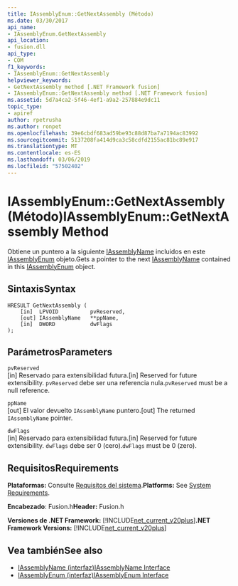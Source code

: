 ```yaml
---
title: IAssemblyEnum::GetNextAssembly (Método)
ms.date: 03/30/2017
api_name:
- IAssemblyEnum.GetNextAssembly
api_location:
- fusion.dll
api_type:
- COM
f1_keywords:
- IAssemblyEnum::GetNextAssembly
helpviewer_keywords:
- GetNextAssembly method [.NET Framework fusion]
- IAssemblyEnum::GetNextAssembly method [.NET Framework fusion]
ms.assetid: 5d7a4ca2-5f46-4ef1-a9a2-257884e9dc11
topic_type:
- apiref
author: rpetrusha
ms.author: ronpet
ms.openlocfilehash: 39e6cbdf683ad59be93c88d87ba7a7194ac83992
ms.sourcegitcommit: 5137208fa414d9ca3c58cdfd2155ac81bc89e917
ms.translationtype: MT
ms.contentlocale: es-ES
ms.lasthandoff: 03/06/2019
ms.locfileid: "57502402"
---
```

# <a name="iassemblyenumgetnextassembly-method"></a><span data-ttu-id="3412b-102">IAssemblyEnum::GetNextAssembly (Método)</span><span class="sxs-lookup"><span data-stu-id="3412b-102">IAssemblyEnum::GetNextAssembly Method</span></span>
<span data-ttu-id="3412b-103">Obtiene un puntero a la siguiente [IAssemblyName](../../../../docs/framework/unmanaged-api/fusion/iassemblyname-interface.md) incluidos en este [IAssemblyEnum](../../../../docs/framework/unmanaged-api/fusion/iassemblyenum-interface.md) objeto.</span><span class="sxs-lookup"><span data-stu-id="3412b-103">Gets a pointer to the next [IAssemblyName](../../../../docs/framework/unmanaged-api/fusion/iassemblyname-interface.md) contained in this [IAssemblyEnum](../../../../docs/framework/unmanaged-api/fusion/iassemblyenum-interface.md) object.</span></span>  
  
## <a name="syntax"></a><span data-ttu-id="3412b-104">Sintaxis</span><span class="sxs-lookup"><span data-stu-id="3412b-104">Syntax</span></span>  
  
```  
HRESULT GetNextAssembly (  
    [in]  LPVOID          pvReserved,  
    [out] IAssemblyName   **ppName,  
    [in]  DWORD           dwFlags  
);  
```  
  
## <a name="parameters"></a><span data-ttu-id="3412b-105">Parámetros</span><span class="sxs-lookup"><span data-stu-id="3412b-105">Parameters</span></span>  
 `pvReserved`  
 <span data-ttu-id="3412b-106">[in] Reservado para extensibilidad futura.</span><span class="sxs-lookup"><span data-stu-id="3412b-106">[in] Reserved for future extensibility.</span></span> <span data-ttu-id="3412b-107">`pvReserved` debe ser una referencia nula.</span><span class="sxs-lookup"><span data-stu-id="3412b-107">`pvReserved` must be a null reference.</span></span>  
  
 `ppName`  
 <span data-ttu-id="3412b-108">[out] El valor devuelto `IAssemblyName` puntero.</span><span class="sxs-lookup"><span data-stu-id="3412b-108">[out] The returned `IAssemblyName` pointer.</span></span>  
  
 `dwFlags`  
 <span data-ttu-id="3412b-109">[in] Reservado para extensibilidad futura.</span><span class="sxs-lookup"><span data-stu-id="3412b-109">[in] Reserved for future extensibility.</span></span> <span data-ttu-id="3412b-110">`dwFlags` debe ser 0 (cero).</span><span class="sxs-lookup"><span data-stu-id="3412b-110">`dwFlags` must be 0 (zero).</span></span>  
  
## <a name="requirements"></a><span data-ttu-id="3412b-111">Requisitos</span><span class="sxs-lookup"><span data-stu-id="3412b-111">Requirements</span></span>  
 <span data-ttu-id="3412b-112">**Plataformas:** Consulte [Requisitos del sistema](../../../../docs/framework/get-started/system-requirements.md).</span><span class="sxs-lookup"><span data-stu-id="3412b-112">**Platforms:** See [System Requirements](../../../../docs/framework/get-started/system-requirements.md).</span></span>  
  
 <span data-ttu-id="3412b-113">**Encabezado**: Fusion.h</span><span class="sxs-lookup"><span data-stu-id="3412b-113">**Header:** Fusion.h</span></span>  
  
 <span data-ttu-id="3412b-114">**Versiones de .NET Framework:** [!INCLUDE[net_current_v20plus](../../../../includes/net-current-v20plus-md.md)]</span><span class="sxs-lookup"><span data-stu-id="3412b-114">**.NET Framework Versions:** [!INCLUDE[net_current_v20plus](../../../../includes/net-current-v20plus-md.md)]</span></span>  
  
## <a name="see-also"></a><span data-ttu-id="3412b-115">Vea también</span><span class="sxs-lookup"><span data-stu-id="3412b-115">See also</span></span>
- [<span data-ttu-id="3412b-116">IAssemblyName (interfaz)</span><span class="sxs-lookup"><span data-stu-id="3412b-116">IAssemblyName Interface</span></span>](../../../../docs/framework/unmanaged-api/fusion/iassemblyname-interface.md)
- [<span data-ttu-id="3412b-117">IAssemblyEnum (interfaz)</span><span class="sxs-lookup"><span data-stu-id="3412b-117">IAssemblyEnum Interface</span></span>](../../../../docs/framework/unmanaged-api/fusion/iassemblyenum-interface.md)
